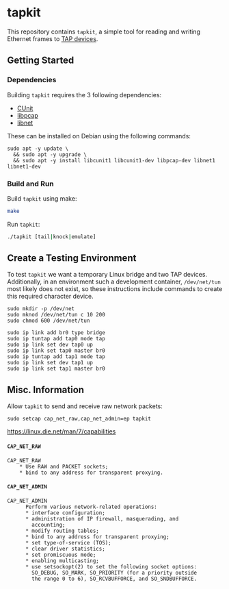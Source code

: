 # tapkit

This repository contains `tapkit`, a simple tool for reading and writing Ethernet frames to [TAP devices](https://en.wikipedia.org/wiki/TUN/TAP).

## Getting Started

### Dependencies

Building `tapkit` requires the 3 following dependencies:

- [CUnit](https://github.com/the-tcpdump-group/libpcap)
- [libpcap](https://github.com/the-tcpdump-group/libpcap)
- [libnet](https://github.com/libnet/libnet)

These can be installed on Debian using the following commands:

```
sudo apt -y update \
  && sudo apt -y upgrade \
  && sudo apt -y install libcunit1 libcunit1-dev libpcap-dev libnet1 libnet1-dev
```

### Build and Run

Build `tapkit` using make:

```sh
make
```

Run `tapkit`:

```sh
./tapkit [tail|knock|emulate]
```

## Create a Testing Environment

To test `tapkit` we want a temporary Linux bridge and two TAP devices. Additionally, in an environment such a development container, `/dev/net/tun` most likely does not exist, so these instructions include commands to create this required character device.

```
sudo mkdir -p /dev/net
sudo mknod /dev/net/tun c 10 200
sudo chmod 600 /dev/net/tun

sudo ip link add br0 type bridge
sudo ip tuntap add tap0 mode tap
sudo ip link set dev tap0 up
sudo ip link set tap0 master br0
sudo ip tuntap add tap1 mode tap
sudo ip link set dev tap1 up
sudo ip link set tap1 master br0
```

## Misc. Information

Allow `tapkit` to send and receive raw network packets:

```
sudo setcap cap_net_raw,cap_net_admin=ep tapkit
```

https://linux.die.net/man/7/capabilities

#### `CAP_NET_RAW`

```
CAP_NET_RAW
    * Use RAW and PACKET sockets;
    * bind to any address for transparent proxying.
```

#### `CAP_NET_ADMIN`

```
CAP_NET_ADMIN
      Perform various network-related operations:
      * interface configuration;
      * administration of IP firewall, masquerading, and
        accounting;
      * modify routing tables;
      * bind to any address for transparent proxying;
      * set type-of-service (TOS);
      * clear driver statistics;
      * set promiscuous mode;
      * enabling multicasting;
      * use setsockopt(2) to set the following socket options:
        SO_DEBUG, SO_MARK, SO_PRIORITY (for a priority outside
        the range 0 to 6), SO_RCVBUFFORCE, and SO_SNDBUFFORCE.
```
